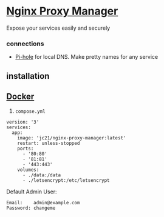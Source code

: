 # [Nginx Proxy Manager](https://nginxproxymanager.com/)
Expose your services easily and securely

### connections
- [Pi-hole](Pi-hole.md) for local DNS. Make pretty names for any service

## installation
## [Docker](Docker.md)
1. `compose.yml`
```
version: '3'
services:
  app:
    image: 'jc21/nginx-proxy-manager:latest'
    restart: unless-stopped
    ports:
      - '80:80'
      - '81:81'
      - '443:443'
    volumes:
      - ./data:/data
      - ./letsencrypt:/etc/letsencrypt
```

Default Admin User:
```
Email:    admin@example.com
Password: changeme
```